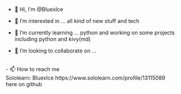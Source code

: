 - 👋 Hi, I’m @BluexIce

- 👀 I’m interested in ...
      all kind of new stuff and tech
      
- 🌱 I’m currently learning ...
      python and working on some projects including python and kivy(md)

- 💞️ I’m looking to collaborate on ...
<br>
- 📫 How to reach me <br>
      Sololearn: BluexIce  https://www.sololearn.com/profile/13115089  <br>
      here on github
      
<!---
BluexIce/BluexIce is a ✨ special ✨ repository because its `README.md` (this file) appears on your GitHub profile.
You can click the Preview link to take a look at your changes.
--->
